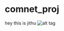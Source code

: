 # comnet_proj
hey this is jithu
![alt tag](http://badasspetz.com/images/acme-rocket-large-dog-costumes.jpg)